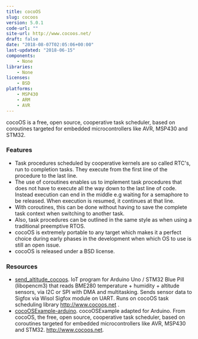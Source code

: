 ```yaml
---
title: cocoOS
slug: cocoos
version: 5.0.1
code-url: ""
site-url: http://www.cocoos.net/
draft: false
date: "2018-08-07T02:05:06+00:00"
last-updated: "2018-06-15"
components:
    - None
libraries:
    - None
licenses:
    - BSD
platforms:
    - MSP430
    - ARM
    - AVR
---
```

cocoOS is a free, open source, cooperative task scheduler, based on coroutines targeted for embedded microcontrollers like AVR, MSP430 and STM32.

<!--more-->

### Features

- Task procedures scheduled by cooperative kernels are so called RTC's, run to completion tasks. They execute from the first line of the procedure to the last line.
- The use of coroutines enables us to implement task procedures that does not have to execute all the way down to the last line of code. Instead execution can end in the middle e.g waiting for a semaphore to be released. When execution is resumed, it continues at that line.
- With coroutines, this can be done without having to save the complete task context when switching to another task.
- Also, task procedures can be outlined in the same style as when using a traditional preemptive RTOS.
- cocoOS is extremely portable to any target which makes it a perfect choice during early phases in the development when which OS to use is still an open issue.
- cocoOS is released under a BSD license.

### Resources
<!--github-projects-->
- [send_altitude_cocoos](https://github.com/lupyuen/send_altitude_cocoos). IoT program for Arduino Uno / STM32 Blue Pill (libopencm3) that reads BME280 temperature + humidity + altitude sensors, via I2C or SPI with DMA and multitasking. Sends sensor data to Sigfox via Wisol Sigfox module on UART. Runs on cocoOS task scheduling library http://www.cocoos.net .
- [cocoOSExample-arduino](https://github.com/lupyuen/cocoOSExample-arduino). cocoOSExample adapted for Arduino. From cocoOS, the free, open source, cooperative task scheduler, based on coroutines targeted for embedded microcontrollers like AVR, MSP430 and STM32. http://www.cocoos.net.